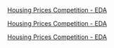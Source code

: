 [Housing Prices Competition - EDA](EDA.html)

[Housing Prices Competition - EDA](docs/EDA.html)

[Housing Prices Competition - EDA](docs/EDA)
